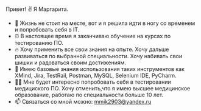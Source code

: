 Привет! ✌️ Я Маргарита.
- 💫 Жизнь не стоит на месте, вот и я решила идти в ногу со временем и попробовать себя в IT.
- ⏰ В настоящее время я заканчиваю обучение на курсах по тестированию ПО.
- 🔥 Хочу применить все свои знания на опыте. Хочу дальше развиваться по выбранной специальности. Хочу набивать свои шишки и радоваться своим достижениям.
- 📝 Имею базовые знания использования таких инструментов как XMind,  Jira, TestRail, Postman, MySQL, Selenium IDE, PyCharm.
- 🧑‍⚕️ Мне будет интересно попробовать себя в тестировании медициского ПО. Хочу отменить,что я имею высшее медицинское образование, работаю по специальности больше 10 лет.
- 📫 Связаться со мной можно: mmik2903@yandex.ru

<!---
Elmi8/Elmi8 is a ✨ special ✨ repository because its `README.md` (this file) appears on your GitHub profile.
You can click the Preview link to take a look at your changes.
--->
